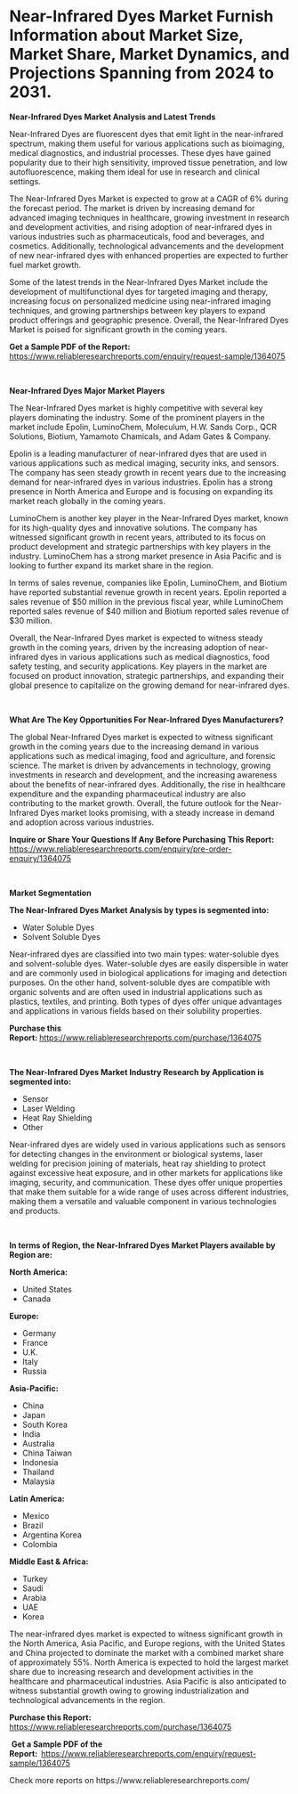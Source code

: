 <p><h1>Near-Infrared Dyes Market Furnish Information about Market Size, Market Share, Market Dynamics, and Projections Spanning from 2024 to 2031.</h1></p><p><strong>Near-Infrared Dyes Market Analysis and Latest Trends</strong></p>
<p><p>Near-Infrared Dyes are fluorescent dyes that emit light in the near-infrared spectrum, making them useful for various applications such as bioimaging, medical diagnostics, and industrial processes. These dyes have gained popularity due to their high sensitivity, improved tissue penetration, and low autofluorescence, making them ideal for use in research and clinical settings.</p><p>The Near-Infrared Dyes Market is expected to grow at a CAGR of 6% during the forecast period. The market is driven by increasing demand for advanced imaging techniques in healthcare, growing investment in research and development activities, and rising adoption of near-infrared dyes in various industries such as pharmaceuticals, food and beverages, and cosmetics. Additionally, technological advancements and the development of new near-infrared dyes with enhanced properties are expected to further fuel market growth.</p><p>Some of the latest trends in the Near-Infrared Dyes Market include the development of multifunctional dyes for targeted imaging and therapy, increasing focus on personalized medicine using near-infrared imaging techniques, and growing partnerships between key players to expand product offerings and geographic presence. Overall, the Near-Infrared Dyes Market is poised for significant growth in the coming years.</p></p>
<p><strong>Get a Sample PDF of the Report:&nbsp;</strong> <a href="https://www.reliableresearchreports.com/enquiry/request-sample/1364075">https://www.reliableresearchreports.com/enquiry/request-sample/1364075</a></p>
<p>&nbsp;</p>
<p><strong>Near-Infrared Dyes Major Market Players</strong></p>
<p><p>The Near-Infrared Dyes market is highly competitive with several key players dominating the industry. Some of the prominent players in the market include Epolin, LuminoChem, Moleculum, H.W. Sands Corp., QCR Solutions, Biotium, Yamamoto Chamicals, and Adam Gates & Company.</p><p>Epolin is a leading manufacturer of near-infrared dyes that are used in various applications such as medical imaging, security inks, and sensors. The company has seen steady growth in recent years due to the increasing demand for near-infrared dyes in various industries. Epolin has a strong presence in North America and Europe and is focusing on expanding its market reach globally in the coming years.</p><p>LuminoChem is another key player in the Near-Infrared Dyes market, known for its high-quality dyes and innovative solutions. The company has witnessed significant growth in recent years, attributed to its focus on product development and strategic partnerships with key players in the industry. LuminoChem has a strong market presence in Asia Pacific and is looking to further expand its market share in the region.</p><p>In terms of sales revenue, companies like Epolin, LuminoChem, and Biotium have reported substantial revenue growth in recent years. Epolin reported a sales revenue of $50 million in the previous fiscal year, while LuminoChem reported sales revenue of $40 million and Biotium reported sales revenue of $30 million.</p><p>Overall, the Near-Infrared Dyes market is expected to witness steady growth in the coming years, driven by the increasing adoption of near-infrared dyes in various applications such as medical diagnostics, food safety testing, and security applications. Key players in the market are focused on product innovation, strategic partnerships, and expanding their global presence to capitalize on the growing demand for near-infrared dyes.</p></p>
<p>&nbsp;</p>
<p><strong>What Are The Key Opportunities For Near-Infrared Dyes Manufacturers?</strong></p>
<p><p>The global Near-Infrared Dyes market is expected to witness significant growth in the coming years due to the increasing demand in various applications such as medical imaging, food and agriculture, and forensic science. The market is driven by advancements in technology, growing investments in research and development, and the increasing awareness about the benefits of near-infrared dyes. Additionally, the rise in healthcare expenditure and the expanding pharmaceutical industry are also contributing to the market growth. Overall, the future outlook for the Near-Infrared Dyes market looks promising, with a steady increase in demand and adoption across various industries.</p></p>
<p><strong>Inquire or Share Your Questions If Any Before Purchasing This Report:</strong> <a href="https://www.reliableresearchreports.com/enquiry/pre-order-enquiry/1364075">https://www.reliableresearchreports.com/enquiry/pre-order-enquiry/1364075</a></p>
<p>&nbsp;</p>
<p><strong>Market Segmentation</strong></p>
<p><strong>The Near-Infrared Dyes Market Analysis by types is segmented into:</strong></p>
<p><ul><li>Water Soluble Dyes</li><li>Solvent Soluble Dyes</li></ul></p>
<p><p>Near-infrared dyes are classified into two main types: water-soluble dyes and solvent-soluble dyes. Water-soluble dyes are easily dispersible in water and are commonly used in biological applications for imaging and detection purposes. On the other hand, solvent-soluble dyes are compatible with organic solvents and are often used in industrial applications such as plastics, textiles, and printing. Both types of dyes offer unique advantages and applications in various fields based on their solubility properties.</p></p>
<p><strong>Purchase this Report:&nbsp;</strong><a href="https://www.reliableresearchreports.com/purchase/1364075">https://www.reliableresearchreports.com/purchase/1364075</a></p>
<p>&nbsp;</p>
<p><strong>The Near-Infrared Dyes Market Industry Research by Application is segmented into:</strong></p>
<p><ul><li>Sensor</li><li>Laser Welding</li><li>Heat Ray Shielding</li><li>Other</li></ul></p>
<p><p>Near-infrared dyes are widely used in various applications such as sensors for detecting changes in the environment or biological systems, laser welding for precision joining of materials, heat ray shielding to protect against excessive heat exposure, and in other markets for applications like imaging, security, and communication. These dyes offer unique properties that make them suitable for a wide range of uses across different industries, making them a versatile and valuable component in various technologies and products.</p></p>
<p>&nbsp;</p>
<p><strong>In terms of Region, the Near-Infrared Dyes Market Players available by Region are:</strong></p>
<p>
    <p> <strong> North America: </strong>
        <ul>
            <li>United States</li>
            <li>Canada</li>
        </ul>
        </p> 
    <p> <strong> Europe: </strong>
        <ul>
            <li>Germany</li>
            <li>France</li>
            <li>U.K.</li>
            <li>Italy</li>
            <li>Russia</li>
        </ul>
        </p> 
    <p> <strong> Asia-Pacific: </strong>
        <ul>
            <li>China</li>
            <li>Japan</li>
            <li>South Korea</li>
            <li>India</li>
            <li>Australia</li>
            <li>China Taiwan</li>
            <li>Indonesia</li>
            <li>Thailand</li>
            <li>Malaysia</li>
        </ul>
        </p> 
    <p> <strong> Latin America: </strong>
        <ul>
            <li>Mexico</li>
            <li>Brazil</li>
            <li>Argentina Korea</li>
            <li>Colombia</li>
        </ul>
        </p> 
    <p> <strong> Middle East & Africa: </strong>
        <ul>
            <li>Turkey</li>
            <li>Saudi</li>
            <li>Arabia</li>
            <li>UAE</li>
            <li>Korea</li>
        </ul>
    </p>
    </p>
<p><p>The near-infrared dyes market is expected to witness significant growth in the North America, Asia Pacific, and Europe regions, with the United States and China projected to dominate the market with a combined market share of approximately 55%. North America is expected to hold the largest market share due to increasing research and development activities in the healthcare and pharmaceutical industries. Asia Pacific is also anticipated to witness substantial growth owing to growing industrialization and technological advancements in the region.</p></p>
<p><strong>Purchase this Report: </strong><a href="https://www.reliableresearchreports.com/purchase/1364075">https://www.reliableresearchreports.com/purchase/1364075</a></p>
<p>&nbsp;<strong>Get a Sample PDF of the Report:&nbsp;&nbsp;</strong><a href="https://www.reliableresearchreports.com/enquiry/request-sample/1364075">https://www.reliableresearchreports.com/enquiry/request-sample/1364075</a></p>
<p><strong></strong></p>
<p>Check more reports on https://www.reliableresearchreports.com/</p>